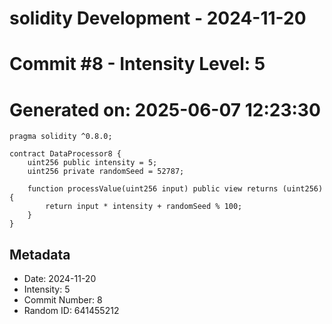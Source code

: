 ﻿# solidity Development - 2024-11-20
# Commit #8 - Intensity Level: 5
# Generated on: 2025-06-07 12:23:30
```solidity
pragma solidity ^0.8.0;

contract DataProcessor8 {
    uint256 public intensity = 5;
    uint256 private randomSeed = 52787;

    function processValue(uint256 input) public view returns (uint256) {
        return input * intensity + randomSeed % 100;
    }
}
```
## Metadata
- Date: 2024-11-20
- Intensity: 5
- Commit Number: 8
- Random ID: 641455212
